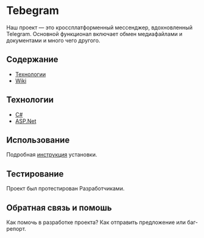 # Tebegram
Наш проект — это кроссплатформенный мессенджер, вдохновленный Telegram. Основной функционал включает обмен медиафайлами и документами и много чего другого.

## Содержание

- <ins> [Технологии](https://github.com/AWPMasterGames/Tebegram/blob/main/README.md#%D1%82%D0%B5%D1%85%D0%BD%D0%BE%D0%BB%D0%BE%D0%B3%D0%B8%D0%B8)	</ins>
- <ins> [Wiki](https://github.com/AWPMasterGames/Tebegram/wiki)	</ins>

## Технологии

- <ins> C#	</ins>
- <ins> ASP.Net	</ins>

## Использование

Подробная [инструкция]((https://github.com/AWPMasterGames/Tebegram/wiki/02_%D0%A3%D1%81%D1%82%D0%B0%D0%BD%D0%BE%D0%B2%D0%BA%D0%B0-%D0%B8-%D0%B7%D0%B0%D0%BF%D1%83%D1%81%D0%BA#%D1%83%D1%81%D1%82%D0%B0%D0%BD%D0%BE%D0%B2%D0%BA%D0%B0)) установки.

## Тестирование

Проект был протестирован Разработчиками.

## Обратная связь и помошь
Как помочь в разработке проекта? Как отправить предложение или баг-репорт.
